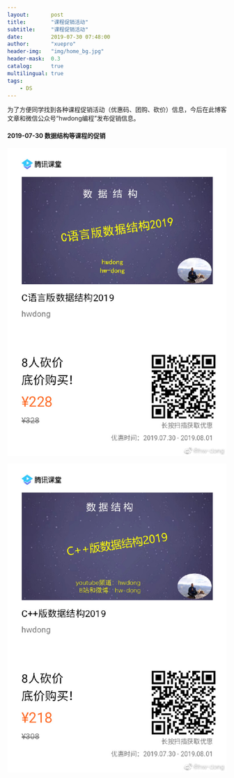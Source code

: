 ```yaml
---
layout:       post
title:        "课程促销活动"
subtitle:     "课程促销活动"
date:         2019-07-30 07:48:00
author:       "xuepro"
header-img:   "img/home_bg.jpg"
header-mask:  0.3
catalog:      true
multilingual: true
tags:
    - DS
---
```


为了方便同学找到各种课程促销活动（优惠码、团购、砍价）信息，今后在此博客文章和微信公众号“hwdong编程”发布促销信息。

#### 2019-07-30 数据结构等课程的促销

![](/course_imgs/c1.jpg)

![](/course_imgs/c2.jpg)


